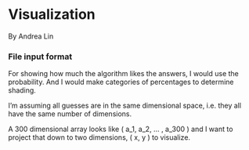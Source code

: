 Visualization
============

By Andrea Lin

### File input format

For showing how much the algorithm likes the answers, I would use the probability. And I would make categories of percentages to determine shading.

I’m assuming all guesses are in the same dimensional space, i.e. they all have the same number of dimensions.

A 300 dimensional array looks like ( a_1, a_2, ... , a_300 ) and I want to project that down to two dimensions, ( x, y ) to visualize.


